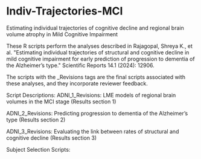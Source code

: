 # Indiv-Trajectories-MCI
Estimating individual trajectories of cognitive decline and regional brain volume atrophy in Mild Cognitive Impairment 

These R scripts perform the analyses described in Rajagopal, Shreya K., et al. "Estimating individual trajectories of structural and cognitive decline in mild cognitive impairment for early prediction of progression to dementia of the Alzheimer’s type." Scientific Reports 14.1 (2024): 12906.

The scripts with the _Revisions tags are the final scripts associated with these analyses, and they incorporate reviewer feedback.

Script Descriptions: 
ADNI_1_Revisions: LME models of regional brain volumes in the MCI stage (Results section 1)

ADNI_2_Revisions: Predicting progression to dementia of the Alzheimer’s type (Results section 2)

ADNI_3_Revisions: Evaluating the link between rates of structural and cognitive decline (Results section 3)

Subject Selection Scripts:



